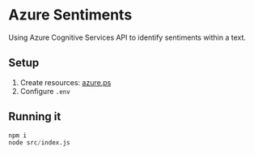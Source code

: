 # Azure Sentiments

Using Azure Cognitive Services API to identify sentiments within a text.

## Setup

1. Create resources: [azure.ps](scripts/azure.ps)
2. Configure `.env`

## Running it

```s
npm i
node src/index.js
```
